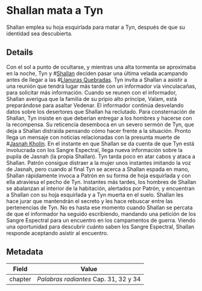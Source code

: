 # Shallan mata a Tyn
Shallan emplea su hoja esquirlada para matar a Tyn, después de que su identidad sea descubierta.

## Details
Con el sol a punto de ocultarse, y mientras una alta tormenta se aproximaba en la noche, Tyn y #[Shallan](characters/shallan) deciden pasar una última velada acampando antes de llegar a las #[Llanuras Quebradas](locations/shattered-plains). Tyn invita a Shallan a asistir a una reunión que tendrá lugar más tarde con un informador vía vinculacañas, para solicitar más información. Cuando se reunen con el informador, Shallan averigua que la familia de su pripio alto príncipe, Valam, está preparándose para asaltar Vedenar. El informador continúa desvelando datos sobre los desertores que Shallan ha reclutado. Para consternación de Shallan, Tyn insiste en que deberían entregar a los hombres y hacerse con la recompensa. Su reticencia desemboca en un severo sermón de Tyn, que deja a Shallan distraida pensando cómo hacer frente a la situación. 
Pronto llega un mensaje con noticias relacionadas con la presunta muerte de #[Jasnah Kholin](characters/jasnah). En el instante en que Shallan se da cuenta de que Tyn está involucrada con los Sangre Espectral, llega nueva información sobre la pupila de Jasnah (la propia Shallan). Tyn tarda poco en atar cabos y ataca a Shallan. Patrón consigue distraer a la mujer unos instantes imitando la voz de Jasnah, pero cuando al final Tyn se acerca a Shallan espada en mano, Shallan rápidamente invoca a Patrón en su forma de hoja esquirlada y con ella atraviesa el pecho de Tyn. Instantes más tardes, los hombres de Shallan se abalanzan al interior de la habitación, alertados por Patrón, y encuentran a Shallan con su hoja esquirlada y a Tyn muerta en el suelo. Shallan les hace jurar que mantendrán el secreto y les hace rebuscar entre las pertenencias de Tyn. No es hasta ese momento cuando Shallan se percata de que el informador ha seguido escribiendo, mandando una petición de los Sangre Espectral para un encuentro en los campamentos de guerra. Viendo una oportunidad para descubrir cuánto saben los Sangre Espectral, Shallan responde aceptando asistir al encuentro.

## Metadata
| Field | Value |
| ----- | ----- |
| chapter | *Palabras radiantes* Cap. 31, 32 y 34 |
